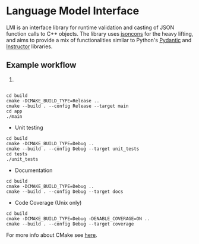 # Language Model Interface

LMI is an interface library for runtime validation and casting of JSON function calls to C++ objects.
The library uses [jsoncons](https://github.com/danielaparker/jsoncons) for the heavy lifting, and aims to provide
a mix of functionalities similar to Python's [Pydantic](https://github.com/pydantic/pydantic) and [Instructor](https://github.com/jxnl/instructor) libraries.

## Example workflow

1. 
```C++

```




```shell
cd build
cmake -DCMAKE_BUILD_TYPE=Release ..
cmake --build . --config Release --target main
cd app
./main
```

- Unit testing

```shell
cd build
cmake -DCMAKE_BUILD_TYPE=Debug ..
cmake --build . --config Debug --target unit_tests
cd tests
./unit_tests
```

- Documentation

```shell
cd build
cmake -DCMAKE_BUILD_TYPE=Debug ..
cmake --build . --config Debug --target docs
```

- Code Coverage (Unix only)

```shell
cd build
cmake -DCMAKE_BUILD_TYPE=Debug -DENABLE_COVERAGE=ON ..
cmake --build . --config Debug --target coverage
```

For more info about CMake see [here](./README_cmake.md).
